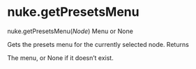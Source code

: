 # nuke.getPresetsMenu
nuke.getPresetsMenu(_Node_)  Menu or None

Gets the presets menu for the currently selected node.
Returns

The menu, or None if it doesn’t exist.